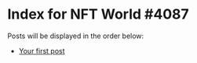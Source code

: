 # Index for NFT World #4087
Posts will be displayed in the order below:

- [Your first post](./001-first.md)

